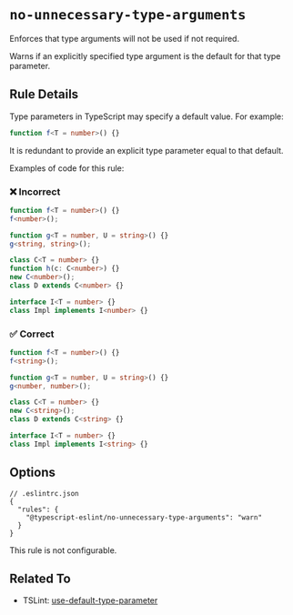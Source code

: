 # `no-unnecessary-type-arguments`

Enforces that type arguments will not be used if not required.

Warns if an explicitly specified type argument is the default for that type parameter.

## Rule Details

Type parameters in TypeScript may specify a default value.
For example:

```ts
function f<T = number>() {}
```

It is redundant to provide an explicit type parameter equal to that default.

Examples of code for this rule:

<!--tabs-->

### ❌ Incorrect

```ts
function f<T = number>() {}
f<number>();

function g<T = number, U = string>() {}
g<string, string>();

class C<T = number> {}
function h(c: C<number>) {}
new C<number>();
class D extends C<number> {}

interface I<T = number> {}
class Impl implements I<number> {}
```

### ✅ Correct

```ts
function f<T = number>() {}
f<string>();

function g<T = number, U = string>() {}
g<number, number>();

class C<T = number> {}
new C<string>();
class D extends C<string> {}

interface I<T = number> {}
class Impl implements I<string> {}
```

## Options

```jsonc
// .eslintrc.json
{
  "rules": {
    "@typescript-eslint/no-unnecessary-type-arguments": "warn"
  }
}
```

This rule is not configurable.

## Related To

- TSLint: [use-default-type-parameter](https://palantir.github.io/tslint/rules/use-default-type-parameter)
